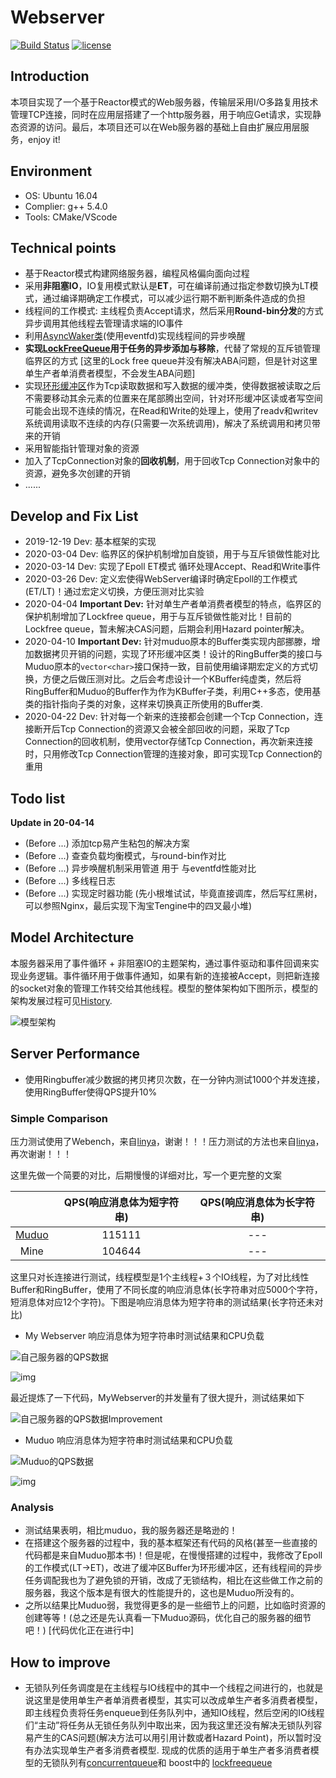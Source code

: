 # Webserver

[![Build Status](https://travis-ci.org/linyacool/WebServer.svg?branch=master)](https://travis-ci.org/linyacool/WebServer) [![license](https://img.shields.io/github/license/mashape/apistatus.svg)](https://opensource.org/licenses/MIT)

## Introduction

本项目实现了一个基于Reactor模式的Web服务器，传输层采用I/O多路复用技术管理TCP连接，同时在应用层搭建了一个http服务器，用于响应Get请求，实现静态资源的访问。最后，本项目还可以在Web服务器的基础上自由扩展应用层服务，enjoy it!

## Environment

- OS: Ubuntu 16.04
- Complier: g++ 5.4.0
- Tools: CMake/VScode

## Technical points

* 基于Reactor模式构建网络服务器，编程风格偏向面向过程
* 采用**非阻塞IO**，IO复用模式默认是**ET**，可在编译前通过指定参数切换为LT模式，通过编译期确定工作模式，可以减少运行期不断判断条件造成的负担
* 线程间的工作模式: 主线程负责Accept请求，然后采用**Round-bin分发**的方式异步调用其他线程去管理请求端的IO事件
* 利用[AsyncWaker类](https://github.com/importcpp/WebServer/blob/master/webserver/loop/KAsyncWaker.h)(使用eventfd)实现线程间的异步唤醒
* **实现[LockFreeQueue](https://github.com/importcpp/WebServer/blob/master/webserver/lock/KLockFreeQueue.h)用于任务的异步添加与移除**，代替了常规的互斥锁管理临界区的方式 [这里的Lock free queue并没有解决ABA问题，但是针对这里单生产者单消费者模型，不会发生ABA问题]
* 实现[环形缓冲区](https://github.com/importcpp/WebServer/blob/master/webserver/tcp/KRingBuffer.h)作为Tcp读取数据和写入数据的缓冲类，使得数据被读取之后不需要移动其余元素的位置来在尾部腾出空间，针对环形缓冲区读或者写空间可能会出现不连续的情况，在Read和Write的处理上，使用了readv和writev系统调用读取不连续的内存(只需要一次系统调用)，解决了系统调用和拷贝带来的开销
* 采用智能指针管理对象的资源
* 加入了TcpConnection对象的**回收机制**，用于回收Tcp Connection对象中的资源，避免多次创建的开销
* ......

## Develop and Fix List

* 2019-12-19 Dev: 基本框架的实现
* 2020-03-04 Dev: 临界区的保护机制增加自旋锁，用于与互斥锁做性能对比
* 2020-03-14 Dev: 实现了Epoll ET模式 循环处理Accept、Read和Write事件
* 2020-03-26 Dev: 定义宏使得WebServer编译时确定Epoll的工作模式(ET/LT)！通过宏定义切换，方便压测对比实验
* 2020-04-04 **Important Dev:** 针对单生产者单消费者模型的特点，临界区的保护机制增加了Lockfree queue，用于与互斥锁做性能对比！目前的Lockfree queue，暂未解决CAS问题，后期会利用Hazard pointer解决。
* 2020-04-10 **Important Dev:** 针对muduo原本的Buffer类实现内部挪滕，增加数据拷贝开销的问题，实现了环形缓冲区类！设计的RingBuffer类的接口与Muduo原本的`vector<char>`接口保持一致，目前使用编译期宏定义的方式切换，方便之后做压测对比。之后会考虑设计一个KBuffer纯虚类，然后将RingBuffer和Muduo的Buffer作为作为KBuffer子类，利用C++多态，使用基类的指针指向子类的对象，这样来切换真正所使用的Buffer类.
* 2020-04-22 Dev: 针对每一个新来的连接都会创建一个Tcp Connection，连接断开后Tcp Connection的资源又会被全部回收的问题，采取了Tcp Connection的回收机制，使用vector存储Tcp Connection，再次新来连接时，只用修改Tcp Connection管理的连接对象，即可实现Tcp Connection的重用

## Todo list

**Update in 20-04-14**

* (Before ...) 添加tcp易产生粘包的解决方案
* (Before ...) 查查负载均衡模式，与round-bin作对比
* (Before ...) 异步唤醒机制采用管道 用于 与eventfd性能对比
* (Before ...) 多线程日志
* (Before ...) 实现定时器功能 (先小根堆试试，毕竟直接调库，然后写红黑树，可以参照Nginx，最后实现下淘宝Tengine中的四叉最小堆)

## Model Architecture

本服务器采用了事件循环 + 非阻塞IO的主题架构，通过事件驱动和事件回调来实现业务逻辑。事件循环用于做事件通知，如果有新的连接被Accept，则把新连接的socket对象的管理工作转交给其他线程。模型的整体架构如下图所示，模型的架构发展过程可见[History](https://github.com/importcpp/WebServer/blob/master/History.md).

![模型架构](https://gitee.com/realgeorge/FIleForGithub/raw/master/file/serverarch2.png)

## Server Performance

* 使用Ringbuffer减少数据的拷贝拷贝次数，在一分钟内测试1000个并发连接，使用RingBuffer使得QPS提升10%

### Simple Comparison

压力测试使用了Webench，来自[linya](https://github.com/linyacool/WebServer)，谢谢！！！压力测试的方法也来自[linya](https://github.com/linyacool/WebServer/blob/master/测试及改进.md)，再次谢谢！！！

这里先做一个简要的对比，后期慢慢的详细对比，写一个更完整的文案

|                                            | QPS(响应消息体为短字符串) | QPS(响应消息体为长字符串) |
| :----------------------------------------: | :-----------------------: | :-----------------------: |
| [Muduo](https://github.com/chenshuo/muduo) |          115111           |            ---            |
|                    Mine                    |          104644           |            ---            |

这里只对长连接进行测试，线程模型是1个主线程+３个IO线程，为了对比线性Buffer和RingBuffer，使用了不同长度的响应消息体(长字符串对应5000个字符，短消息体对应12个字符)。下图是响应消息体为短字符串的测试结果(长字符还未对比)

* My Webserver 响应消息体为短字符串时测试结果和CPU负载

![自己服务器的QPS数据](https://gitee.com/realgeorge/FIleForGithub/raw/master/file/mine_qps.png)

![img](https://gitee.com/realgeorge/FIleForGithub/raw/master/file/cpu_myserver.png)

最近提炼了一下代码，MyWebserver的并发量有了很大提升，测试结果如下

![自己服务器的QPS数据Improvement](https://gitee.com/realgeorge/FIleForGithub/raw/master/file/improvement.png)

* Muduo 响应消息体为短字符串时测试结果和CPU负载

![Muduo的QPS数据](https://gitee.com/realgeorge/FIleForGithub/raw/master/file/muduo_qps.png)

![img](https://gitee.com/realgeorge/FIleForGithub/raw/master/file/cpu_muduo.png)

### Analysis

* 测试结果表明，相比muduo，我的服务器还是略逊的！
* 在搭建这个服务器的过程中，我的基本框架还有代码的风格(甚至一些直接的代码都是来自Muduo那本书)！但是呢，在慢慢搭建的过程中，我修改了Epoll的工作模式(LT->ET)，改进了缓冲区Buffer为环形缓冲区，还有线程间的异步任务调配我也为了避免锁的开销，改成了无锁结构，相比在这些做工作之前的服务器，我这个版本是有很大的性能提升的，这也是Muduo所没有的。
* 之所以结果比Muduo弱，我觉得更多的是一些细节上的问题，比如临时资源的创建等等！(总之还是先认真看一下Muduo源码，优化自己的服务器的细节吧！)   [代码优化正在进行中]

## How to improve

* 无锁队列任务调度是在主线程与IO线程中的其中一个线程之间进行的，也就是说这里是使用单生产者单消费者模型，其实可以改成单生产者多消费者模型，即主线程负责将任务enqueue到任务队列中，通知IO线程，然后空闲的IO线程们“主动”将任务从无锁任务队列中取出来，因为我这里还没有解决无锁队列容易产生的CAS问题(解决方法可以用引用计数或者Hazard Point)，所以暂时没有办法实现单生产者多消费者模型. 现成的优质的适用于单生产者多消费者模型的无锁队列有[concurrentqueue](https://github.com/cameron314/concurrentqueue)和 boost中的 [lockfreequeue]( https://www.boost.org/)

